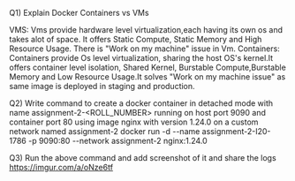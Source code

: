 Q1) Explain Docker Containers vs VMs

VMS:
Vms provide hardware level virtualization,each having its own os and takes alot of space. It offers Static Compute, Static
Memory and High Resource Usage. There is "Work on my machine" issue in Vm.
Containers:
Containers provide Os level virtualization, sharing the host OS's kernel.It offers container level isolation, Shared Kernel,
Burstable Compute,Burstable Memory and Low Resource Usage.It solves "Work on my machine issue" as same image is deployed in staging and production.

Q2) Write command to create a docker container in detached mode with name assignment-2-<ROLL_NUMBER> running on host port 9090 and container port 80 using image nginx with version 1.24.0 on a custom network named assignment-2
docker run -d --name assignment-2-I20-1786 -p 9090:80  --network assignment-2 nginx:1.24.0

Q3) Run the above command and add screenshot of it and share the logs
https://imgur.com/a/oNze6tf
